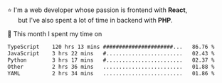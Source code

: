 ⭐ I'm a web developer whose passion is frontend with <b>React</b>,<br/>
&nbsp; &nbsp; &nbsp; but I've also spent a lot of time in backend with <b>PHP</b>.

📅 This month I spent my time on

<!--START_SECTION:waka-->

```txt
TypeScript    120 hrs 13 mins ######################...   86.76 %
JavaScript    3 hrs 22 mins   #........................   02.43 %
Python        3 hrs 17 mins   #........................   02.37 %
Other         2 hrs 36 mins   .........................   01.88 %
YAML          2 hrs 34 mins   .........................   01.86 %
```

<!--END_SECTION:waka-->
